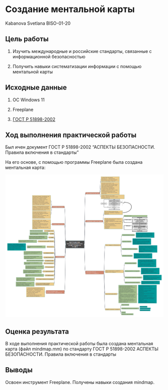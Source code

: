 # Создание ментальной карты
Kabanova Svetlana BISO-01-20

## Цель работы

1.  Изучить международные и российские стандарты, связанные с
    информационной безопасностью

2.  Получить навыки систематизации информации с помощью ментальной карты

## Исходные данные

1.  ОС Windows 11

2.  Freeplane

3.  [ГОСТ Р
    51898-2002](https://files.stroyinf.ru/Data2/1/4294845/4294845085.pdf)

## Ход выполнения практической работы

Был ичен документ ГОСТ Р 51898-2002 “АСПЕКТЫ БЕЗОПАСНОСТИ. Правила
включения в стандарты”

На его основе, с помощью программы Freeplane была создана ментальная
карта:

![](mindmap.png)

## Оценка результата

В ходе выполнения практической работы была создана ментальная карта
(файл mindmap.mm) по стандарту ГОСТ Р 51898-2002 АСПЕКТЫ БЕЗОПАСНОСТИ.
Правила включения в стандарты

## Выводы

Освоен инструмент Freeplane. Получены навыки создания mindmap.

